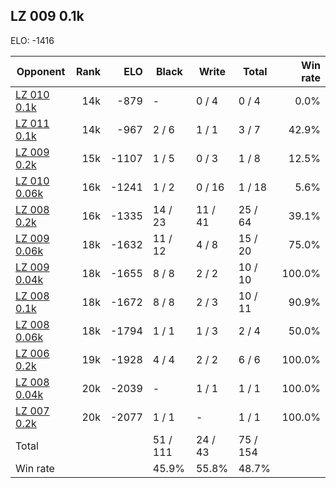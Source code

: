 ## LZ 009 0.1k ##

ELO: -1416

Opponent | Rank | ELO | Black | Write | Total | Win rate
---------|-----:|----:|-------|-------|-------|-------:
[LZ 010 0.1k](LZ%20010%200.1k.md) | 14k | -879 | - | 0 / 4 | 0 / 4 | 0.0%
[LZ 011 0.1k](LZ%20011%200.1k.md) | 14k | -967 | 2 / 6 | 1 / 1 | 3 / 7 | 42.9%
[LZ 009 0.2k](LZ%20009%200.2k.md) | 15k | -1107 | 1 / 5 | 0 / 3 | 1 / 8 | 12.5%
[LZ 010 0.06k](LZ%20010%200.06k.md) | 16k | -1241 | 1 / 2 | 0 / 16 | 1 / 18 | 5.6%
[LZ 008 0.2k](LZ%20008%200.2k.md) | 16k | -1335 | 14 / 23 | 11 / 41 | 25 / 64 | 39.1%
[LZ 009 0.06k](LZ%20009%200.06k.md) | 18k | -1632 | 11 / 12 | 4 / 8 | 15 / 20 | 75.0%
[LZ 009 0.04k](LZ%20009%200.04k.md) | 18k | -1655 | 8 / 8 | 2 / 2 | 10 / 10 | 100.0%
[LZ 008 0.1k](LZ%20008%200.1k.md) | 18k | -1672 | 8 / 8 | 2 / 3 | 10 / 11 | 90.9%
[LZ 008 0.06k](LZ%20008%200.06k.md) | 18k | -1794 | 1 / 1 | 1 / 3 | 2 / 4 | 50.0%
[LZ 006 0.2k](LZ%20006%200.2k.md) | 19k | -1928 | 4 / 4 | 2 / 2 | 6 / 6 | 100.0%
[LZ 008 0.04k](LZ%20008%200.04k.md) | 20k | -2039 | - | 1 / 1 | 1 / 1 | 100.0%
[LZ 007 0.2k](LZ%20007%200.2k.md) | 20k | -2077 | 1 / 1 | - | 1 / 1 | 100.0%
Total | | | 51 / 111 | 24 / 43 | 75 / 154 | 
Win rate| | | 45.9% | 55.8% | 48.7% | 
